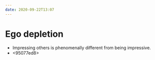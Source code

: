 ```yaml
---
date: 2020-09-22T13:07
---
```


# Ego depletion

- Impressing others is phenomenally different from being impressive.
- <95077ed8>
